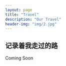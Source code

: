 ```yaml
---
layout: page
title: "Travel"
description: "Our Travel"  
header-img: "img/2.jpg"  
---
```


## 记录着我走过的路
Coming Soon
